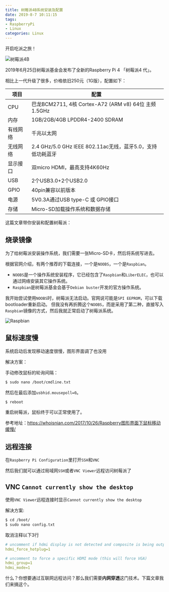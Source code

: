 ```yaml
---
title: 树莓派4B系统安装及配置
date: 2019-8-7 10:11:15
tags:
- RaspberryPi
- Linux
categories: Linux
---
```


开启吃派之旅！

![树莓派4B](https://s3.ifanr.com/wp-content/uploads/2019/06/mousse-68.jpg!720)

2019年6月25日树莓派基金会发布了全新的Raspberry Pi 4 「树莓派4 代」。

相比上一代升级了很多，价格依旧250元（1G版），配置如下：

| 项目 | 配置 |
| --- | --- |
| CPU  | 巴龙BCM2711, 4核 Cortex-A72 (ARM v8) 64位  主频1.5GHz |
| 内存 | 1GB/2GB/4GB LPDDR4-2400 SDRAM |
| 有线网络 | 千兆以太网 |
| 无线网络 | 2.4 GHz/5.0 GHz IEEE 802.11ac无线，蓝牙5.0，支持低功耗蓝牙 |
| 显示接口 | 双micro HDMI，最高支持4K60Hz |
| USB | 2个USB3.0+2个USB2.0 |
| GPIO | 40pin兼容以前版本 |
| 电源 | 5V0.3A通过USB type-C 或 GPIO接口 |
| 存储 | Micro-SD加载操作系统和数据存储 |

这篇文章带你安装和配置树莓派：
<!--more-->

## 烧录镜像

为了给树莓派安装操作系统，我们需要一张Micro-SD卡，然后将系统写进去。

根据官网介绍，有两个推荐的下载连接，一个是`NOOBS`，一个是`Raspbian`。

- `NOOBS`是一个操作系统安装程序，它已经包含了`Raspbian`和`LiberELEC`，也可以通过网络安装其它操作系统。
- `Raspbian`是树莓派基金会基于`Debian buster`开发的官方操作系统。

我开始尝试使用`NOOBS`时，树莓派无法启动。官网说可能是`SPI EEPROM`，可以下载bootloader重新启动。
但我没有再折腾这个`NOOBS`，而是采用了第二种，直接写入`Raspbian`镜像的方式，然后我就正常启动了树莓派系统。

![Raspbian](/images/20190807_raspberrypi.jpg)

## 鼠标速度慢

系统启动后发现移动速度很慢，图形界面调了也没用

解决方案：

手动修改鼠标的轮询间隔：
```bash
$ sudo nano /boot/cmdline.txt
```
然后在最后添加`usbhid.mousepoll=0`。
```bash
$ reboot
```
重启树莓派，鼠标终于可以正常使用了。

参考地址：https://whoisnian.com/2017/10/26/Raspberry图形界面下鼠标移动缓慢/

## 远程连接

在`Raspberry Pi Configuration`里打开`SSH`和`VNC`

然后我们就可以通过局域网`SSH`或者`VNC Viewer`远程访问树莓派了

## VNC `Cannot currently show the desktop`

使用`VNC Viewer`远程连接时显示`Cannot currently show the desktop`

解决方案:

```bash
$ cd /boot/
$ sudo nano config.txt
```
取消注释以下3行

```yml
# uncomment if hdmi display is not detected and composite is being output
hdmi_force_hotplug=1

# uncomment to force a specific HDMI mode (this will force VGA)
hdmi_group=1
hdmi_mode=1
```

什么？你想要通过互联网远程访问？那么我们需要**内网穿透**这门技术。下篇文章我们来搞这个。